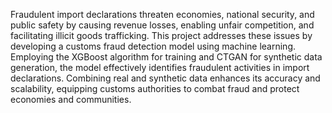 Fraudulent import declarations threaten economies, national security, and public safety by causing revenue losses, enabling unfair competition, and facilitating illicit goods trafficking. 
This project addresses these issues by developing a customs fraud detection model using machine learning. 
Employing the XGBoost algorithm for training and CTGAN for synthetic data generation, the model effectively identifies fraudulent activities in import declarations.
Combining real and synthetic data enhances its accuracy and scalability, equipping customs authorities to combat fraud and protect economies and communities.

